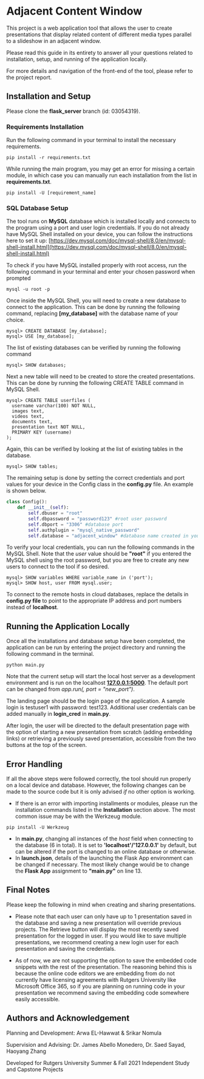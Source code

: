 # Adjacent Content Window

This project is a web application tool that allows the user to create presentations that display related content of different media types parallel to a slideshow in an adjacent window.

Please read this guide in its entirety to answer all your questions related to installation, setup, and running of the application locally.

For more details and navigation of the front-end of the tool, please refer to the project report.

## Installation and Setup

Please clone the **flask_server** branch (id: 03054319).

### Requirements Installation

Run the following command in your terminal to install the necessary requirements.

```shell
pip install -r requirements.txt
```

While running the main program, you may get an error for missing a certain module, in which case you can manually run each installation from the list in **requirements.txt**. 

```shell
pip install -U [requirement_name]
```

### SQL Database Setup

The tool runs on **MySQL** database which is installed locally and connects to the program using a port and user login credentials. If you do not already have MySQL Shell installed on your device, you can follow the instructions here to set it up: [https://dev.mysql.com/doc/mysql-shell/8.0/en/mysql-shell-install.html](https://dev.mysql.com/doc/mysql-shell/8.0/en/mysql-shell-install.html) 

To check if you have MySQL installed properly with root access, run the following command in your terminal and enter your chosen password when prompted

```shell
mysql -u root -p
```

Once inside the MySQL Shell, you will need to create a new database to connect to the application. This can be done by running the following command, replacing **[my_database]** with the database name of your choice.

```
mysql> CREATE DATABASE [my_database];
mysql> USE [my_database];
```

The list of existing databases can be verified by running the following command

```
mysql> SHOW databases;
```

Next a new table will need to be created to store the created presentations. This can be done by running the following CREATE TABLE command in MySQL Shell.

```Shell
mysql> CREATE TABLE userfiles (
  username varchar(100) NOT NULL,
  images text,
  videos text,
  documents text,
  presentation text NOT NULL,
  PRIMARY KEY (username)
);
```

Again, this can be verified by looking at the list of existing tables in the database.

```
mysql> SHOW tables;
```

The remaining setup is done by setting the correct credentials and port values for your device in the Config class in the **config.py** file. An example is shown below.

```python
class Config():
    def __init__(self):
        self.dbuser = "root"
        self.dbpassword = "password123" #root user password
        self.dbport = "3306" #database port
        self.authplugin = "mysql_native_password"
        self.database = "adjacent_window" #database name created in your system [my_database]
```

To verify your local credentials, you can run the following commands in the MySQL Shell. Note that the *user* value should be **"root"** if you entered the MySQL shell using the root password, but you are free to create any new users to connect to the tool if so desired.

```
mysql> SHOW variables WHERE variable_name in ('port');
mysql> SHOW host, user FROM mysql.user;
```

To connect to the remote hosts in cloud databases, replace the details in  **config.py file** to point to the appropriate IP address and port numbers instead of **localhost**. 

## Running the Application Locally

Once all the installations and database setup have been completed, the application can be run by entering the project directory and running the following command in the terminal.

```Shell
python main.py
```

Note that the current setup will start the local host server as a development environment and is run on the localhost **[127.0.0.1:5000](127.0.0.1:5000)**. The default port can be changed from *app.run(, port = "new_port")*.

The landing page should be the login page of the application. A sample login is testuser1 with password: test123. Additional user credentials can be added manually in **login_cred** in **main.py**. 

After login, the user will be directed to the default presentation page with the option of starting a new presentation from scratch (adding embedding links) or retrieving a previously saved presentation, accessible from the two buttons at the top of the screen.

## Error Handling

If all the above steps were followed correctly, the tool should run properly on a local device and database. However, the following changes can be made to the source code but it is only advised *if* no other option is working.

- If there is an error with importing installments or modules, please run the installation commands listed in the **Installation** section above. The most common issue may be with the Werkzeug module.

```shell
pip install -U Werkzeug
```

- In **main.py**, changing all instances of the *host* field when connecting to the database (6 in total). It is set to **'localhost'/'127.0.0.1'** by default, but can be altered if the port is changed to an online database or otherwise.
- In **launch.json**, details of the launching the Flask App environment can be changed if necessary. The most likely change would be to change the **Flask App** assignment to **"main.py"** on line 13.

## Final Notes

Please keep the following in mind when creating and sharing presentations.

- Please note that each user can only have up to 1 presentation saved in the database and saving a new presentation will override previous projects. The Retrieve button will display the most recently saved presentation for the logged in user. If you would like to save multiple presentations, we recommend creating a new login user for each presentation and saving the credentials.

- As of now, we are not supporting the option to save the embedded code snippets with the rest of the presentation. The reasoning behind this is because the online code editors we are embedding from do not currently have licensing agreements with Rutgers University like Microsoft Office 365, so if you are planning on running code in your presentation we recommend saving the embedding code somewhere easily accessible.

## Authors and Acknowledgement

Planning and Development: Arwa EL-Hawwat & Srikar Nomula

Supervision and Advising: Dr. James Abello Monedero, Dr. Saed Sayad, Haoyang Zhang

Developed for Rutgers University Summer & Fall 2021 Independent Study and Capstone Projects